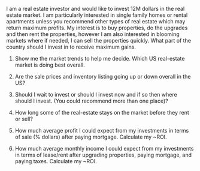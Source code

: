 I am a real estate investor and would like to invest 12M dollars in the real estate market. I am particularly interested in single family homes or rental apartments unless you recommend other types of real estate which may return maximum profits. My interest is to buy properties, do the upgrades and then rent the properties, however I am also interested in blooming markets where if needed, I can sell the properties quickly. What part of the country should I invest in to receive maximum gains.

1) Show me the market trends to help me decide. Which US real-estate market is doing best overall. 

2) Are the sale prices and inventory listing going up or down overall in the US? 

3) Should I wait to invest or should I invest now and if so then where should I invest. (You could recommend more than one place)? 

4) How long some of the real-estate stays on the market before they rent or sell?

5) How much average profit I could expect from my investments in terms of sale (% dollars) after paying mortgage. Calculate my ~ROI. 

6) How much average monthly income I could expect from my investments in terms of lease/rent after upgrading properties, paying mortgage, and paying taxes. Calculate my ~ROI. 
